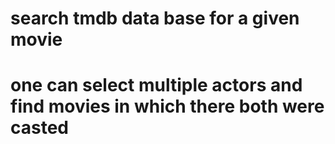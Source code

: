 # search tmdb data base for a given movie 
# one can select multiple actors and find movies in which there both were casted
